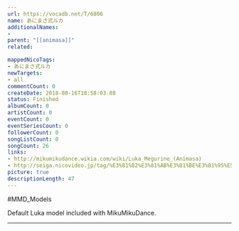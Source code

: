 ```yaml
---
url: https://vocadb.net/T/6806
name: あにまさ式ルカ
additionalNames: 
- 
parent: "[[animasa]]"
related:

mappedNicoTags:
- あにまさ式ルカ
newTargets:
- all
commentCount: 0
createDate: 2018-08-16T18:58:03.88
status: Finished
albumCount: 0
artistCount: 0
eventCount: 0
eventSeriesCount: 0
followerCount: 0
songListCount: 0
songCount: 26
links: 
- http://mikumikudance.wikia.com/wiki/Luka_Megurine_(Animasa)
- http://seiga.nicovideo.jp/tag/%E3%81%82%E3%81%AB%E3%81%BE%E3%81%95%E5%BC%8F%E3%83%AB%E3%82%AB
picture: true
descriptionLength: 47
---
```


#MMD_Models

Default Luka model included with MikuMikuDance.

---

